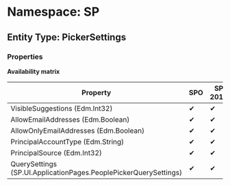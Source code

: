 # Namespace: SP
## Entity Type: PickerSettings

### Properties

**Availability matrix**

Property | SPO | SP 2019 | SP 2016 | SP 2013
----------|-----|---------|---------|--------
VisibleSuggestions (Edm.Int32) | ✔ | ✔ | ✔ | ✖
AllowEmailAddresses (Edm.Boolean) | ✔ | ✔ | ✔ | ✖
AllowOnlyEmailAddresses (Edm.Boolean) | ✔ | ✔ | ✔ | ✖
PrincipalAccountType (Edm.String) | ✔ | ✔ | ✔ | ✖
PrincipalSource (Edm.Int32) | ✔ | ✔ | ✔ | ✖
QuerySettings (SP.UI.ApplicationPages.PeoplePickerQuerySettings) | ✔ | ✔ | ✖ | ✖

